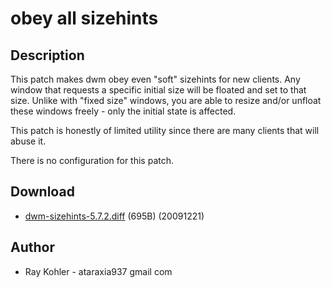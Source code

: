 # obey all sizehints

## Description

This patch makes dwm obey even "soft" sizehints for new clients.
Any window that requests a specific initial size will be floated and set to that size.
Unlike with "fixed size" windows, you are able to resize and/or unfloat these windows freely - only the initial state is affected.

This patch is honestly of limited utility since there are many clients that will abuse it.

There is no configuration for this patch.

## Download

 * [dwm-sizehints-5.7.2.diff](dwm-sizehints-5.7.2.diff) (695B) (20091221)

## Author

 * Ray Kohler - ataraxia937 gmail com
